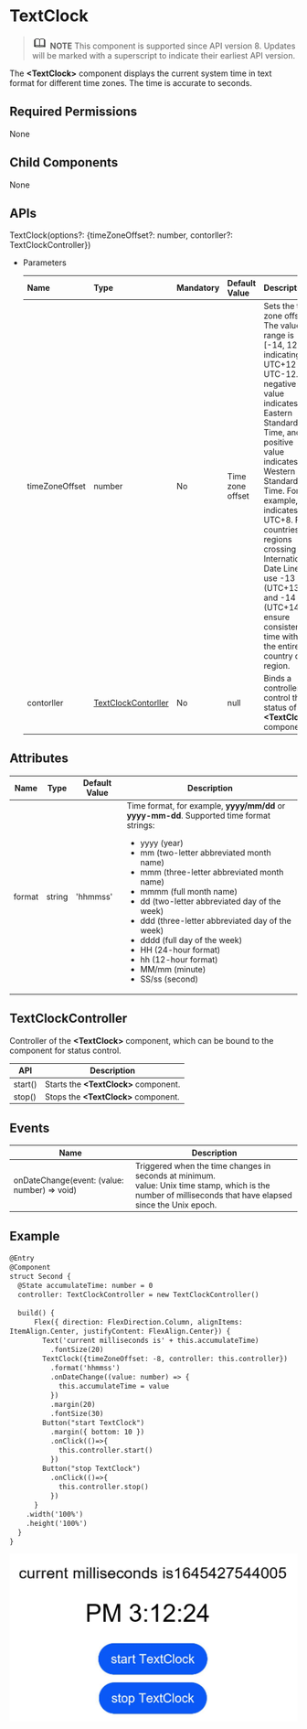 # TextClock

> ![](public_sys-resources/icon-note.gif) **NOTE** This component is supported since API version 8. Updates will be marked with a superscript to indicate their earliest API version.

The **<TextClock\>** component displays the current system time in text format for different time zones. The time is accurate to seconds.

## Required Permissions

None

## Child Components

None

## APIs

TextClock(options?: {timeZoneOffset?: number, contorller?: TextClockController})

- Parameters

  | Name| Type| Mandatory| Default Value| Description|
  | -------- | -------- | ---- | ------------------ | ------------------------------------------------------------ |
  | timeZoneOffset | number   | No| Time zone offset| Sets the time zone offset. The value range is [-14, 12], indicating UTC+12 to UTC-12. A negative value indicates Eastern Standard Time, and a positive value indicates Western Standard Time. For example, **-8** indicates UTC+8. For countries or regions crossing the International Date Line, use -13 (UTC+13) and -14 (UTC+14) to ensure consistent time within the entire country or region.|
  | contorller | [TextClockContorller](#TextClockController) | No| null | Binds a controller to control the status of the **<TextClock\>** component.|

## Attributes

| Name| Type| Default Value| Description|
| ------ | -------- | -------- | ------------------------------------------------------------ |
| format | string   | 'hhmmss' | Time format, for example, **yyyy/mm/dd** or **yyyy-mm-dd**. Supported time format strings: <ul><li>yyyy (year)</li> <li>mm (two-letter abbreviated month name)</li> <li>mmm (three-letter abbreviated month name)</li> <li>mmmm (full month name)</li> <li>dd (two-letter abbreviated day of the week)</li> <li>ddd (three-letter abbreviated day of the week)</li> <li>dddd (full day of the week)</li> <li>HH (24-hour format)</li> <li>hh (12-hour format)</li> <li>MM/mm (minute)</li> <li>SS/ss (second)</li></ul>|

## TextClockController

Controller of the **<TextClock\>** component, which can be bound to the component for status control.

| API| Description|
| -------------------------------------------- | ------------------------------------------------------------ |
| start() | Starts the **<TextClock\>** component.|
| stop() | Stops the **<TextClock\>** component.|


## Events

| Name| Description|
| -------------------------------------------- | ------------------------------------------------------------ |
| onDateChange(event: (value: number) => void) | Triggered when the time changes in seconds at minimum. <br /> value: Unix time stamp, which is the number of milliseconds that have elapsed since the Unix epoch.|

## Example

```
@Entry
@Component
struct Second {
  @State accumulateTime: number = 0
  controller: TextClockController = new TextClockController()

  build() {
      Flex({ direction: FlexDirection.Column, alignItems: ItemAlign.Center, justifyContent: FlexAlign.Center}) {
        Text('current milliseconds is' + this.accumulateTime)
          .fontSize(20)
        TextClock({timeZoneOffset: -8, controller: this.controller})
          .format('hhmmss')
          .onDateChange((value: number) => {
            this.accumulateTime = value
          })
          .margin(20)
          .fontSize(30)
        Button("start TextClock")
          .margin({ bottom: 10 })
          .onClick(()=>{
            this.controller.start()
          })
        Button("stop TextClock")
          .onClick(()=>{
            this.controller.stop()
          })
      }
    .width('100%')
    .height('100%')
  }
}
```
![](figures/text_clock.png)
